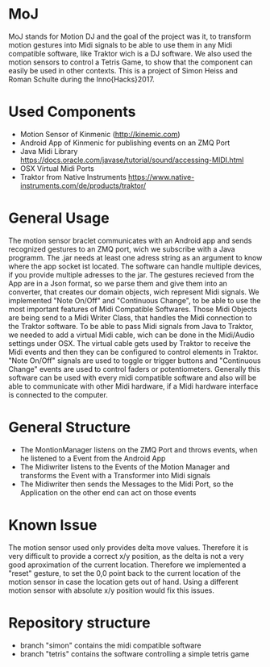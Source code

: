 # MoJ
MoJ stands for Motion DJ and the goal of the project was it, to transform motion gestures into Midi signals to be able to use them in any Midi compatible software, like Traktor wich is a DJ software. We also used the motion sensors to control a Tetris Game, to show that the component can easily be used in other contexts. This is a project of Simon Heiss and Roman Schulte during the Inno{Hacks}2017. 

# Used Components
- Motion Sensor of Kinmenic (http://kinemic.com)
- Android App of Kinmenic for publishing events on an ZMQ Port
- Java Midi Library https://docs.oracle.com/javase/tutorial/sound/accessing-MIDI.html
- OSX Virtual Midi Ports
- Traktor from Native Instruments https://www.native-instruments.com/de/products/traktor/

# General Usage
The motion sensor braclet communicates with an Android app and sends recognized gestures to an ZMQ port, wich we subscribe with a Java programm. The .jar needs at least one adress string as an argument to know where the app socket ist located. The software can handle multiple devices, if you provide multiple adresses to the jar. The gestures recieved from the App are in a Json format, so we parse them and give them into an converter, that creates our domain objects, wich represent Midi signals. We implemented "Note On/Off" and "Continuous Change", to be able to use the most important features of Midi Compatible Softwares. Those Midi Objects are being send to a Midi Writer Class, that handles the Midi connection to the Traktor software. To be able to pass Midi signals from Java to Traktor, we needed to add a virtual Midi cable, wich can be done in the Midi/Audio settings under OSX. The virtual cable gets used by Traktor to receive the Midi events and then they can be configured to control elements in Traktor. "Note On/Off" signals are used to toggle or trigger buttons and "Continuous Change" events are used to control faders or potentiometers. Generally this software can be used with every midi compatible software and also will be able to communicate with other Midi hardware, if a Midi hardware interface is connected to the computer.

# General Structure
- The MontionManager listens on the ZMQ Port and throws events, when he listened to a Event from the Android App
- The Midiwriter listens to the Events of the Motion Manager and transforms the Event with a Transformer into Midi signals
- The Midiwriter then sends the Messages to the Midi Port, so the Application on the other end can act on those events

# Known Issue
The motion sensor used only provides delta move values. Therefore it is very difficult to provide a correct x/y position, as the delta is not a very good aproximation of the current location. Therefore we implemented a "reset" gesture, to set the 0,0 point back to the current location of the motion sensor in case the location gets out of hand. Using a different motion sensor with absolute x/y position would fix this issues.

# Repository structure
- branch "simon" contains the midi compatible software
- branch "tetris" contains the software controlling a simple tetris game
